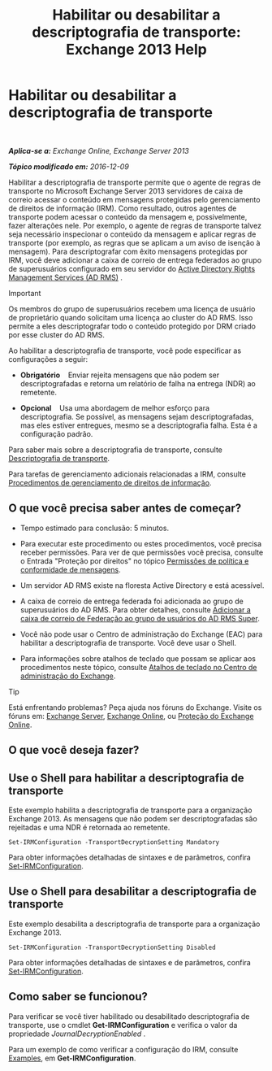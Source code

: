 ﻿---
title: 'Habilitar ou desabilitar a descriptografia de transporte: Exchange 2013 Help'
TOCTitle: Habilitar ou desabilitar a descriptografia de transporte
ms:assetid: 4663f54e-dd0a-4a42-983e-8765e2adc412
ms:mtpsurl: https://technet.microsoft.com/pt-br/library/Dd638126(v=EXCHG.150)
ms:contentKeyID: 50485465
ms.date: 05/22/2018
mtps_version: v=EXCHG.150
ms.translationtype: MT
---

# Habilitar ou desabilitar a descriptografia de transporte

 

_**Aplica-se a:** Exchange Online, Exchange Server 2013_

_**Tópico modificado em:** 2016-12-09_

Habilitar a descriptografia de transporte permite que o agente de regras de transporte no Microsoft Exchange Server 2013 servidores de caixa de correio acessar o conteúdo em mensagens protegidas pelo gerenciamento de direitos de informação (IRM). Como resultado, outros agentes de transporte podem acessar o conteúdo da mensagem e, possivelmente, fazer alterações nele. Por exemplo, o agente de regras de transporte talvez seja necessário inspecionar o conteúdo da mensagem e aplicar regras de transporte (por exemplo, as regras que se aplicam a um aviso de isenção à mensagem). Para descriptografar com êxito mensagens protegidas por IRM, você deve adicionar a caixa de correio de entrega federados ao grupo de superusuários configurado em seu servidor do [Active Directory Rights Management Services (AD RMS)](https://technet.microsoft.com/en-us/library/hh831364.aspx) .


> [!IMPORTANT]
> Os membros do grupo de superusuários recebem uma licença de usuário de proprietário quando solicitam uma licença ao cluster do AD RMS. Isso permite a eles descriptografar todo o conteúdo protegido por DRM criado por esse cluster do AD RMS.



Ao habilitar a descriptografia de transporte, você pode especificar as configurações a seguir:

  - **Obrigatório**    Enviar rejeita mensagens que não podem ser descriptografadas e retorna um relatório de falha na entrega (NDR) ao remetente.

  - **Opcional**    Usa uma abordagem de melhor esforço para descriptografia. Se possível, as mensagens sejam descriptografadas, mas eles estiver entregues, mesmo se a descriptografia falha. Esta é a configuração padrão.

Para saber mais sobre a descriptografia de transporte, consulte [Descriptografia de transporte](transport-decryption-exchange-2013-help.md).

Para tarefas de gerenciamento adicionais relacionadas a IRM, consulte [Procedimentos de gerenciamento de direitos de informação](information-rights-management-procedures-exchange-2013-help.md).

## O que você precisa saber antes de começar?

  - Tempo estimado para conclusão: 5 minutos.

  - Para executar este procedimento ou estes procedimentos, você precisa receber permissões. Para ver de que permissões você precisa, consulte o Entrada "Proteção por direitos" no tópico [Permissões de política e conformidade de mensagens](messaging-policy-and-compliance-permissions-exchange-2013-help.md).

  - Um servidor AD RMS existe na floresta Active Directory e está acessível.

  - A caixa de correio de entrega federada foi adicionada ao grupo de superusuários do AD RMS. Para obter detalhes, consulte [Adicionar a caixa de correio de Federação ao grupo de usuários do AD RMS Super](add-the-federation-mailbox-to-the-ad-rms-super-users-group-exchange-2013-help.md).

  - Você não pode usar o Centro de administração do Exchange (EAC) para habilitar a descriptografia de transporte. Você deve usar o Shell.

  - Para informações sobre atalhos de teclado que possam se aplicar aos procedimentos neste tópico, consulte [Atalhos de teclado no Centro de administração do Exchange](keyboard-shortcuts-in-the-exchange-admin-center-exchange-online-protection-help.md).


> [!TIP]
> Está enfrentando problemas? Peça ajuda nos fóruns do Exchange. Visite os fóruns em: <A href="https://go.microsoft.com/fwlink/p/?linkid=60612">Exchange Server</A>, <A href="https://go.microsoft.com/fwlink/p/?linkid=267542">Exchange Online</A>, ou <A href="https://go.microsoft.com/fwlink/p/?linkid=285351">Proteção do Exchange Online</A>.



## O que você deseja fazer?

## Use o Shell para habilitar a descriptografia de transporte

Este exemplo habilita a descriptografia de transporte para a organização Exchange 2013. As mensagens que não podem ser descriptografadas são rejeitadas e uma NDR é retornada ao remetente.

    Set-IRMConfiguration -TransportDecryptionSetting Mandatory

Para obter informações detalhadas de sintaxes e de parâmetros, confira [Set-IRMConfiguration](https://technet.microsoft.com/pt-br/library/dd979792\(v=exchg.150\)).

## Use o Shell para desabilitar a descriptografia de transporte

Este exemplo desabilita a descriptografia de transporte para a organização Exchange 2013.

    Set-IRMConfiguration -TransportDecryptionSetting Disabled

Para obter informações detalhadas de sintaxes e de parâmetros, confira [Set-IRMConfiguration](https://technet.microsoft.com/pt-br/library/dd979792\(v=exchg.150\)).

## Como saber se funcionou?

Para verificar se você tiver habilitado ou desabilitado descriptografia de transporte, use o cmdlet **Get-IRMConfiguration** e verifica o valor da propriedade *JournalDecryptionEnabled* .

Para um exemplo de como verificar a configuração do IRM, consulte [Examples](https://technet.microsoft.com/pt-br/e1821219-fe18-4642-a9c2-58eb0aadd61a\(exchg.150\)#examples), em **Get-IRMConfiguration**.

